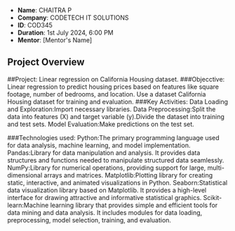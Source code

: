 
- **Name**: CHAITRA P
- **Company**: CODETECH IT SOLUTIONS
- **ID**: COD345
- **Duration**: 1st July 2024, 6:00 PM
- **Mentor**: [Mentor's Name]

## Project Overview
##Project: Linear regression on California Housing dataset.
###Objecctive:
Linear regression to predict housing prices based on features like square footage, number of bedrooms, and location. Use a dataset California Housing dataset for training and evaluation.
###Key Activities:
Data Loading and Exploration:Import necessary libraries.
Data Preprocessing:Split the data into features (X) and target variable (y).Divide the dataset into training and test sets.
Model Evaluation:Make predictions on the test set.


###Technologies used:
Python:The primary programming language used for data analysis, machine learning, and model implementation.
Pandas:Library for data manipulation and analysis. It provides data structures and functions needed to manipulate structured data seamlessly.
NumPy:Library for numerical operations, providing support for large, multi-dimensional arrays and matrices.
Matplotlib:Plotting library for creating static, interactive, and animated visualizations in Python.
Seaborn:Statistical data visualization library based on Matplotlib. It provides a high-level interface for drawing attractive and informative statistical graphics.
Scikit-learn:Machine learning library that provides simple and efficient tools for data mining and data analysis. It includes modules for data loading, preprocessing, model selection, training, and evaluation.
